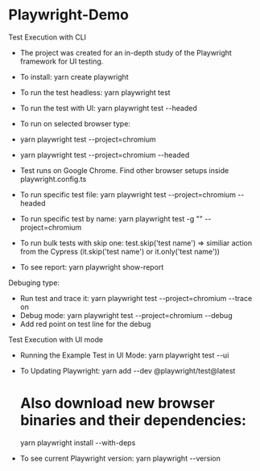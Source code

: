 

# Playwright-Demo
Test Execution with CLI
- The project was created for an in-depth study of the Playwright framework for UI testing.
- To install: yarn create playwright
- To run the test headless: yarn playwright test
- To run the test with UI: yarn playwright test --headed
- To run on selected browser type:
- yarn playwright test --project=chromium
- yarn playwright test --project=chromium --headed
- Test runs on Google Chrome. Find other browser setups inside playwright.config.ts
- To run specific test file:  yarn playwright test <adds full filename here> --project=chromium --headed
- To run specific test by name:  yarn playwright test -g "<test name>" --project=chromium
- To run bulk tests with skip one: test.skip('test name') => similiar action from the Cypress (it.skip('test name') or it.only('test name'))
  
- To see report: yarn playwright show-report
  
Debuging type:
- Run test and trace it: yarn playwright test --project=chromium --trace on
- Debug mode: yarn playwright test --project=chromium --debug
- Add red point on test line for the debug

Test Execution with UI mode
- Running the Example Test in UI Mode: yarn playwright test --ui

- To Updating Playwright:
  yarn add --dev @playwright/test@latest
  # Also download new browser binaries and their dependencies:
  yarn playwright install --with-deps
- To see current Playwright version: yarn playwright --version

